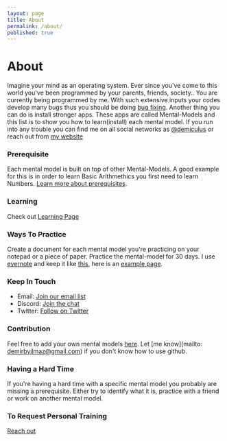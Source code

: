 ```yaml
---
layout: page
title: About
permalink: /about/
published: true
---
```


# About

Imagine your mind as an operating system. Ever since you've come to this world you've been programmed by your parents, friends, society.. You are currently being programmed by me. With such extensive inputs your codes develop many bugs thus you should be doing [bug fixing](https://mmpractices.com/bug-fixing/). Another thing you can do is install stronger apps. These apps are called Mental-Models and this list is to show you how to learn(install) each mental model. If you run into any trouble you can find me on all social networks as [@demiculus](https://twitter.com/demiculus) or reach out from [my website](https://demiculus.com/)

### Prerequisite

Each mental model is built on top of other Mental-Models. 
A good example for this is in order to learn Basic Arithmethics you first need to learn Numbers. [Learn more about prerequisites](https://mmpractices.com/mental_models/prerequisites/).

### Learning

Check out [Learning Page](/learning)

### Ways To Practice

Create a document for each mental model you're practicing on your notepad or a piece of paper.
Practice the mental-model for 30 days.
I use [evernote](https://www.evernote.com/referral/Registration.action?sig=3bccbbd47549eb2344f32d1197bde8a9494256e8d55cd55f23e4bd8ce31add07&uid=89210166) and keep it like [this](http://prntscr.com/o88fhu), here is an [example page](http://prntscr.com/o88fyl).

### Keep In Touch 

<script>
    var ml_webform_1742136 = ml_account('webforms', '1742136', 'z9u7t4', 'load');
    ml_webform_1742136('animation', 'fadeIn');
</script>

- Email: <a class="btn btn-primary my-3" href="javascript:;" onclick="ml_webform_1742136('show')">Join our email list</a>
- Discord: <a class="btn btn-primary my-3" href="https://discord.gg/mdTQnNH" target="_blank">Join the chat</a>
- Twitter: <a class="btn btn-primary my-3" href="https://twitter.com/demiculus" target="_blank">Follow on Twitter</a>

### Contribution

Feel free to add your own mental models [here](https://github.com/demiculus/mentalmodel/tree/master/_mental_models). Let [me know](mailto: demirbyilmaz@gmail.com) if you don't know how to use github.

### Having a Hard Time

If you're having a hard time with a specific mental model you probably are missing a prerequisite. Either try to identify what it is, practice with a friend or work on another mental model.

<!-- ### Practice Days

Spacing Effect - https://collegeinfogeek.com/spaced-repetition-memory-technique/
This doesn't seem to work very well to attain new habits (change your brain) but works to keep information. I suggest practicing daily for the first 20 days. -->

### To Request Personal Training

[Reach out](https://demiculus.com/)